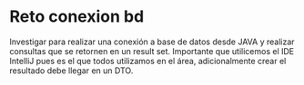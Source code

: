# Reto conexion bd
Investigar para realizar una conexión a base de datos desde JAVA y realizar consultas que se retornen en un result set. Importante que utilicemos el IDE IntelliJ pues es el que todos utilizamos en el área, adicionalmente crear el resultado debe llegar en un DTO.
